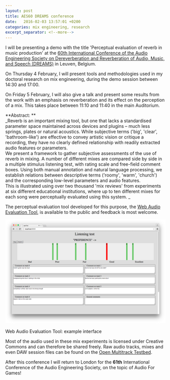 ```yaml
---
layout: post
title: AES60 DREAMS conference
date:   2016-02-03 13:57:01 +0200
categories: mix engineering, research
excerpt_separator: <!--more-->
---
```


I will be presenting a demo with the title 'Perceptual evaluation of reverb in music production' at the [60th International Conference of the Audio Engineering Society on Dereverberation and Reverberation of Audio, Music, and Speech (DREAMS)](http://www.aes.org/conferences/60/) in Leuven, Belgium.   

On Thursday 4 February, I will present tools and methodologies used in my doctoral research on mix engineering, during the demo session between 14:30 and 17:00.   

On Friday 5 February, I will also give a talk and present some results from the work with an emphasis on reverberation and its effect on the perception of a mix. This takes place between 11:10 and 11:40 in the main Auditorium.   

**Abstract: **  
_Reverb is an important mixing tool, but one that lacks a standardised parameter space maintained across devices and plugins – much less springs, plates or natural acoustics. While subjective terms ('big', 'clear', 'bathroom-like') are effective to convey artistic vision or critique a recording, they have no clearly defined relationship with readily extracted audio features or parameters.   
We present a framework to gather subjective assessments of the use of reverb in mixing. A number of different mixes are compared side by side in a multiple stimulus listening test, with rating scale and free-field comment boxes. Using both manual annotation and natural language processing, we establish relations between descriptive terms ('roomy', 'warm', 'church') and the corresponding low-level parameters and audio features.   
This is illustrated using over two thousand 'mix reviews' from experiments at six different educational institutions, where up to ten different mixes for each song were perceptually evaluated using this system. _  

The perceptual evaluation tool developed for this purpose, the [Web Audio Evaluation Tool](https://code.soundsoftware.ac.uk/projects/webaudioevaluationtool/), is available to the public and feedback is most welcome. 

![Picture](/uploads/3/4/4/2/34427003/7272395_orig.png)

Web Audio Evaluation Tool: example interface

Most of the audio used in these mix experiments is licensed under Creative Commons and can therefore be shared freely. Raw audio tracks, mixes and even DAW session files can be found on the [Open Multitrack Testbed](http://multitrack.eecs.qmul.ac.uk).   

After this conference I will return to London for the **61th** International Conference of the Audio Engineering Society, on the topic of Audio For Games! 
